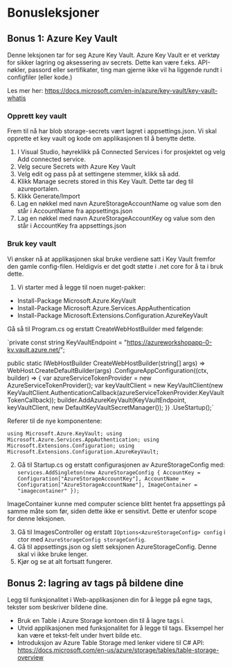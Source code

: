 # Bonusleksjoner

## Bonus 1: Azure Key Vault

Denne leksjonen tar for seg Azure Key Vault. Azure Key Vault er et verktøy for sikker lagring og aksessering av secrets. Dette kan være f.eks. API-nøkler, passord eller sertifikater, ting man gjerne ikke vil ha liggende rundt i configfiler (eller kode.)

Les mer her: https://docs.microsoft.com/en-in/azure/key-vault/key-vault-whatis

### Opprett key vault

Frem til nå har blob storage-secrets vært lagret i appsettings.json. Vi skal opprette et key vault og kode om applikasjonen til å benytte dette.

1. I Visual Studio, høyreklikk på Connected Services i for prosjektet og velg Add connected service.
2. Velg secure Secrets with Azure Key Vault
3. Velg edit og pass på at settingene stemmer, klikk så add.
4. Klikk Manage secrets stored in this Key Vault. Dette tar deg til azureportalen.
5. Klikk Generate/Import
6. Lag en nøkkel med navn AzureStorageAccountName og value som den står i AccountName fra appsettings.json
7. Lag en nøkkel med navn AzureStorageAccountKey og value som den står i AccountKey fra appsettings.json

### Bruk key vault

Vi ønsker nå at applikasjonen skal bruke verdiene satt i Key Vault fremfor den gamle config-filen. Heldigvis er det godt støtte i .net core for å ta i bruk dette.

1. Vi starter med å legge til noen nuget-pakker:

* Install-Package Microsoft.Azure.KeyVault
* Install-Package Microsoft.Azure.Services.AppAuthentication
* Install-Package Microsoft.Extensions.Configuration.AzureKeyVault

Gå så til Program.cs og erstatt CreateWebHostBuilder med følgende:

`private const string KeyVaultEndpoint = "https://azureworkshopapp-0-kv.vault.azure.net/";

public static IWebHostBuilder CreateWebHostBuilder(string[] args) =>
    WebHost.CreateDefaultBuilder(args)
           .ConfigureAppConfiguration((ctx, builder) =>
           {
               var azureServiceTokenProvider = new AzureServiceTokenProvider();
               var keyVaultClient = new KeyVaultClient(new KeyVaultClient.AuthenticationCallback(azureServiceTokenProvider.KeyVaultTokenCallback));
               builder.AddAzureKeyVault(KeyVaultEndpoint, keyVaultClient, new DefaultKeyVaultSecretManager());
           })
           .UseStartup<Startup>();`

Referer til de nye komponentene:

`using Microsoft.Azure.KeyVault;
using Microsoft.Azure.Services.AppAuthentication;
using Microsoft.Extensions.Configuration;
using Microsoft.Extensions.Configuration.AzureKeyVault;`

2. Gå til Startup.cs og erstatt configurasjonen av AzureStorageConfig med:
`services.AddSingleton(new AzureStorageConfig
{
    AccountKey = Configuration["AzureStorageAccountKey"],
    AccountName = Configuration["AzureStorageAccountName"],
    ImageContainer = "imagecontainer"
});`

ImageContainer kunne med computer science blitt hentet fra appsettings på samme måte som før, siden dette ikke er sensitivt. Dette er utenfor scope for denne leksjonen.

3. Gå til ImagesController og erstatt `IOptions<AzureStorageConfig> config` i ctor med `AzureStorageConfig storageConfig`.
4. Gå til appsettings.json og slett seksjonen AzureStorageConfig. Denne skal vi ikke bruke lenger.
5. Kjør og se at alt fortsatt fungerer.


## Bonus 2: lagring av tags på bildene dine

Legg til funksjonalitet i Web-applikasjonen din for å legge på egne tags, tekster som beskriver bildene dine.

* Bruk en Table i Azure Storage kontoen din til å lagre tags i.
* Utvid applikasjonen med funksjonalitet for å legge til tags. Eksempel her kan være et tekst-felt under hvert bilde etc.
* Introduksjon av Azure Table Storage med lenker videre til C# API: https://docs.microsoft.com/en-us/azure/storage/tables/table-storage-overview
